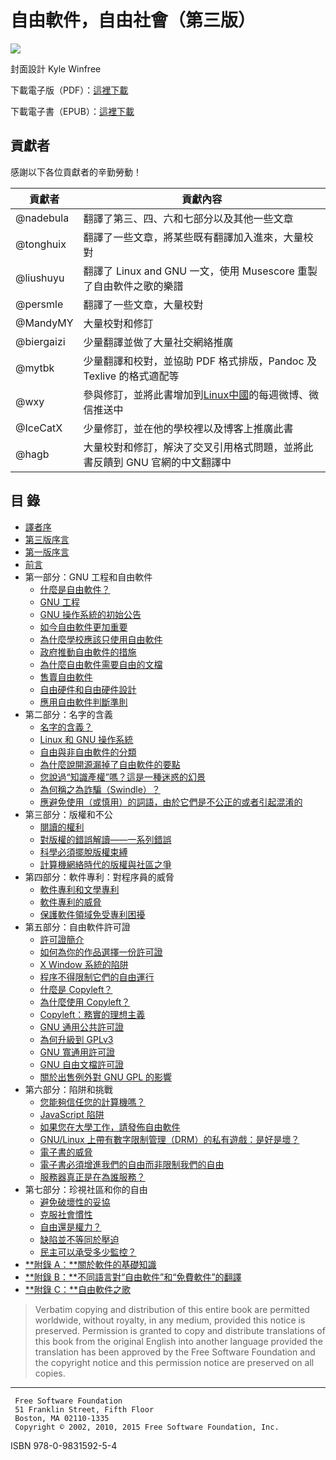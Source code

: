 自由軟件，自由社會（第三版）
======

![](cover.png)

封面設計 Kyle Winfree


下載電子版（PDF）：[這裡下載](https://github.com/beijinglug/fsfs-zh/releases)

下載電子書（EPUB）：[這裡下載](https://github.com/beijinglug/fsfs-zh/releases)

貢獻者
-------

感謝以下各位貢獻者的辛勤勞動！

| 貢獻者 | 貢獻內容 |
| ------ | -------- |
| @nadebula | 翻譯了第三、四、六和七部分以及其他一些文章 | 
| @tonghuix | 翻譯了一些文章，將某些既有翻譯加入進來，大量校對 |
| @liushuyu | 翻譯了 Linux and GNU 一文，使用 Musescore 重製了自由軟件之歌的樂譜 |
| @persmle | 翻譯了一些文章，大量校對 | 
| @MandyMY | 大量校對和修訂 |
| @biergaizi | 少量翻譯並做了大量社交網絡推廣 |
| @mytbk | 少量翻譯和校對，並協助 PDF 格式排版，Pandoc 及 Texlive 的格式適配等 |
| @wxy | 參與修訂，並將此書增加到[Linux中國](https://linux.cn)的每週微博、微信推送中 |
| @IceCatX | 少量修訂，並在他的學校裡以及博客上推廣此書 |
| @hagb | 大量校對和修訂，解決了交叉引用格式問題，並將此書反饋到 GNU 官網的中文翻譯中 | 


目  錄
-----

- [譯者序](foreword-trans.md)
- [第三版序言](foreword-v3.md)
- [第一版序言](foreword-v1.md)
- [前言](preface-v3.md)
- 第一部分：GNU 工程和自由軟件
    - [什麼是自由軟件？](free-sw.md)
    - [GNU 工程](thegnuproject.md)
    - [GNU 操作系統的初始公告](initial-announcement.md)
    - [如今自由軟件更加重要](free-software-even-more-important.md)
    - [為什麼學校應該只使用自由軟件](edu-schools.md)
    - [政府推動自由軟件的措施](government-free-software.md)
    - [為什麼自由軟件需要自由的文檔](free-doc.md)
    - [售賣自由軟件](selling.md)
    - [自由硬件和自由硬件設計](free-hardware-designs.md)
    - [應用自由軟件判斷準則](applying-free-sw-criteria.md)
- 第二部分：名字的含義
    - [名字的含義？](why-gnu-linux.md)
    - [Linux 和 GNU 操作系統](linux-and-gnu.md)
    - [自由與非自由軟件的分類](categories.md)
    - [為什麼說開源漏掉了自由軟件的要點](open-source-misses-the-point.md)
    - [您說過“知識產權”嗎？這是一種迷惑的幻景](not-ipr.md)
    - [為何稱之為詐騙（Swindle）？](why-call-it-the-swindle.md)
    - [應避免使用（或慎用）的詞語，由於它們是不公正的或者引起混淆的](words-to-avoid.md)
- 第三部分：版權和不公
    - [閱讀的權利](right-to-read.md)
    - [對版權的錯誤解讀——一系列錯誤](misinterpreting-copyright.md)
    - [科學必須擺脫版權束縛](push-copyright-aside.md)
    - [計算機網絡時代的版權與社區之爭](copyright-vs-community.md)
- 第四部分：軟件專利：對程序員的威脅
    - [軟件專利和文學專利](software-literary-patents.md)
    - [軟件專利的威脅](danger-of-software-patents.md)
    - [保護軟件領域免受專利困擾](limit-patent-effect.md)
- 第五部分：自由軟件許可證
    - [許可證簡介](licenses-introduction.md)
    - [如何為你的作品選擇一份許可證](license-recommendations.md)
    - [X Window 系統的陷阱](x.md)
    - [程序不得限制它們的自由運行](programs-must-not-limit-freedom-to-run.md)
    - [什麼是 Copyleft？](copyleft.md)
    - [為什麼使用 Copyleft？](why-copyleft.md)
    - [Copyleft：務實的理想主義](pragmatic.md)
    - [GNU 通用公共許可證](gpl.md)
    - [為何升級到 GPLv3](rms-why-gplv3.md)
    - [GNU 寬通用許可證](lgpl.md)
    - [GNU 自由文檔許可證](fdl.md)
    - [關於出售例外對 GNU GPL 的影響](selling-exceptions.md)
- 第六部分：陷阱和挑戰
    - [您能夠信任您的計算機嗎？](can-you-trust.md)
    - [JavaScript 陷阱](javascript-trap.md)
    - [如果您在大學工作，請發佈自由軟件](university.md)
    - [GNU/Linux 上帶有數字限制管理（DRM）的私有遊戲：是好是壞？](nonfree-games.md)
    - [電子書的威脅](the-danger-of-ebooks.md)
    - [電子書必須增進我們的自由而非限制我們的自由](ebooks-must-increase-freedom.md)
    - [服務器真正是在為誰服務？](who-does-that-server-really-serve.md)
- 第七部分：珍視社區和你的自由
    - [避免破壞性的妥協](compromise.md)
    - [克服社會慣性](social-inertia.md)
    - [自由還是權力？](freedom-or-power.md)
    - [缺陷並不等同於壓迫](imperfection-isnt-oppression.md)
    - [民主可以承受多少監控？](surveillance-vs-democracy.md)
- [**附錄 A：**關於軟件的基礎知識](appendix-a.md)
- [**附錄 B：**不同語言對“自由軟件”和“免費軟件”的翻譯](appendix-b.md)
- [**附錄 C：**自由軟件之歌](appendix-c.md)

> Verbatim copying and distribution of this entire book are permitted 
> worldwide, without royalty, in any medium, provided this notice is
> preserved. Permission is granted to copy and distribute translations
> of this book from the original English into another language provided
> the translation has been approved by the Free Software Foundation and
> the copyright notice and this permission notice are preserved on all
> copies.

* * *
````
 Free Software Foundation
 51 Franklin Street, Fifth Floor
 Boston, MA 02110-1335
 Copyright © 2002, 2010, 2015 Free Software Foundation, Inc.
````

ISBN 978-0-9831592-5-4
